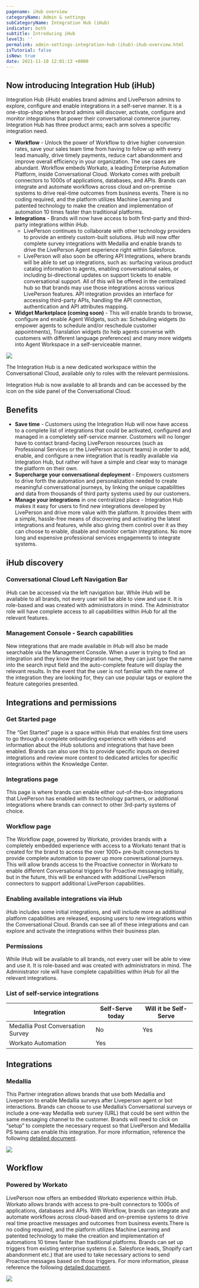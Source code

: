 ```yaml
---
pagename: iHub overview
categoryName: Admin & settings
subCategoryName: Integration Hub (iHub)
indicator: both
subtitle: Introducing iHub
level3: ''
permalink: admin-settings-integration-hub-(ihub)-ihub-overview.html
isTutorial: false
isNew: true
date: 2021-11-10 12:01:13 +0000
---
```


## Now introducing Integration Hub (iHub)
Integration Hub (iHub) enables brand admins and LivePerson admins to explore, configure and enable integrations in a self-serve manner. It is a one-stop-shop where brand admins will discover, activate, configure and monitor integrations that power their conversational commerce journey. Integration Hub has three product arms; each arm solves a specific integration need.

* **Workflow** - Unlock the power of Workflow to drive higher conversion rates, save your sales team time from having to follow up with every lead manually, drive timely payments, reduce cart abandonment and improve overall efficiency in your organization. The use cases are abundant. Workflow embeds Workato, a leading Enterprise Automation Platform, inside Conversational Cloud. Workato comes with prebuilt connectors to 1000s of applications, databases, and APIs. Brands can integrate and automate workflows across cloud and on-premise systems to drive real-time outcomes from business events. There is no coding required, and the platform utilizes Machine Learning and patented technology to make the creation and implementation of automation 10 times faster than traditional platforms.
* **Integrations** - Brands will now have access to both first-party and third-party integrations within iHub.
    * LivePerson continues to collaborate with other technology providers to provide an entirely custom-built solutions. iHub will now offer complete survey integrations with Medallia and enable brands to drive the LivePerson Agent experience right within Salesforce.  
    * LivePerson will also soon be offering API Integrations, where brands will be able to set up integrations, such as: surfacing various product catalog information to agents, enabling conversational sales, or including bi-directional updates on support tickets to enable conversational support. All of this will be offered in the centralized hub so that brands may use those integrations across various LivePerson features. API integration provides an interface for accessing third-party APIs, handling the API connection, authentication and API attributes mapping.
* **Widget Marketplace (coming soon)** - This will enable brands to browse, configure and enable Agent Widgets, such as: Scheduling widgets (to empower agents to schedule and/or reschedule customer appointments), Translation widgets (to help agents converse with customers with different language preferences) and many more widgets into Agent Workspace in a self-serviceable manner.

![](img/ihub-overview1.png)

The Integration Hub is a new dedicated workspace within the Conversational Cloud, available only to roles with the relevant permissions. 
<p class="notice">Integration Hub is now available to all brands and can be accessed by the icon on the side panel of the Conversational Cloud.</p>

## Benefits
* **Save time** - Customers using the Integration Hub will now have access to a complete list of integrations that could be activated, configured and managed in a completely self-service manner. Customers will no longer have to contact brand-facing LivePerson resources (such as Professional Services or the LivePerson account teams) in order to add, enable, and configure a new integration that is readily available via Integration Hub, but rather will have a simple and clear way to manage the platform on their own.
* **Supercharge your conversational deployment** - Empowers customers to drive forth the automation and personalization needed to create meaningful conversational journeys, by linking the unique capabilities and data from thousands of third party systems used by our customers.
* **Manage your integrations** in one centralized place - Integration Hub makes it easy for users to find new integrations developed by LivePerson and drive more value with the platform. It provides them with a simple, hassle-free means of discovering and activating the latest integrations and features, while also giving them control over it as they can choose to enable, disable and monitor certain integrations. No more long and expensive professional services engagements to integrate systems.

## iHub discovery
### Conversational Cloud Left Navigation Bar 
iHub can be accessed via the left navigation bar. While iHub will be available to all brands, not every user will be able to view and use it. It is role-based and was created with administrators in mind. The Administrator role will have complete access to all capabilities within iHub for all the relevant features.

### Management Console - Search capabilities
New integrations that are made available in iHub will also be made searchable via the Management Console. When a user is trying to find an integration and they know the integration name, they can just type the name into the search input field and the auto-complete feature will display the relevant results. In the event that the user is not familiar with the name of the integration they are looking for, they can use popular tags or explore the feature categories presented.

## Integrations and permissions
### Get Started page
The “Get Started” page is a space within iHub that enables first time users to go through a complete onboarding experience with videos and information about the iHub solutions and integrations that have been enabled. Brands can also use this to provide specific inputs on desired integrations and review more content to dedicated articles for specific integrations within the Knowledge Center.
### Integrations page
This  page is where brands can enable either out-of-the-box integrations that LivePerson has enabled with its technology partners, or additional integrations where brands can connect to other 3rd-party systems of choice. 
### Workflow page
The Workflow page, powered by Workato, provides brands with a completely embedded experience with access to a Workato tenant that is created for the brand to access the over 1000+ pre-built connectors to provide complete automation to power up more conversational journeys. This will allow brands access to the Proactive connector in Workato to enable different Conversational triggers for Proactive messaging initially, but in the future, this will be enhanced with additional LivePerson connectors to support additional LivePerson capabilities. 

### Enabling available integrations via iHub
iHub includes some initial integrations, and will include more as additional platform capabilities are released, exposing users to new integrations within the Conversational Cloud. Brands can see all of these integrations and can explore and activate the integrations within their business plan. 

### Permissions
While iHub will be available to all brands, not every user will be able to view and use it. It is role-based and was created with administrators in mind. The Administrator role will have complete capabilities within iHub for all the relevant integrations.

### List of self-service integrations

<div class="table2">
  <table class="countries-table countries-table-2">
    <thead>
      <tr>
        <th>Integration</th>
        <th>Self-Serve today</th>
        <th>Will it be Self-Serve</th>
      </tr>
    </thead>
    <tbody>
      <tr>
        <td>Medallia Post Conversation Survey</td>
        <td>No</td>
        <td>Yes</td>
      </tr>
      <tr>
        <td>Workato Automation</td>
        <td>Yes</td>
        <td></td>
      </tr>
    </tbody>
  </table>
</div>

## Integrations 
### Medallia
This Partner integration allows brands that use both Medallia and Liveperson to enable Medallia surveys after Liveperson agent or bot interactions. Brands can choose to use Medallia’s Conversational surveys or include a one-way Medallia web survey (URL) that could be sent within the same messaging channel to the customer. Brands will need to click on “setup” to complete the necessary request so that LivePerson and Medallia PS teams can enable this integration. For more information, reference the following [detailed document](https://knowledge.liveperson.com/admin-settings-integration-hub-(ihub)-medallia-user-guide.html).

![](img/ihub-overview2.png)

## Workflow
### Powered by Workato
LivePerson now offers an embedded Workato experience within iHub. Workato allows brands with access to pre-built connectors to 1000s of applications, databases and APIs. With Workflow, brands can integrate and automate workflows across cloud-based and on-premise systems to drive real time proactive messages and outcomes from business events.There is no coding required, and the platform utilizes Machine Learning and patented technology to make the creation and implementation of automations 10 times faster than traditional platforms. Brands can set up triggers from existing enterprise systems (i.e. Salesforce leads, Shopify cart abandonment etc.) that are used to take necessary actions to send Proactive messages based on those triggers. For more information, please reference the following [detailed document](https://knowledge.liveperson.com/admin-settings-integration-hub-(ihub)-workato-user-guide.html).

![](img/ihub-overview3.png)